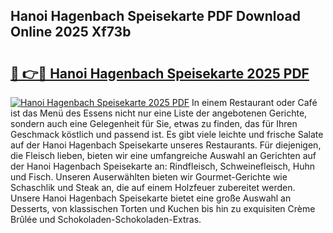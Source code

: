 ## Hanoi Hagenbach Speisekarte PDF Download Online 2025 Xf73b

# <h2><a href="http://gc68z8f.nevu.top/?p=Hanoi+Hagenbach+Speisekarte">🔗 👉🔴 Hanoi Hagenbach Speisekarte 2025 PDF</a></h2>

[![Hanoi Hagenbach Speisekarte 2025 PDF](https://i.imgur.com/dBaPXMq.png)](http://gc68z8f.nevu.top/?p=Hanoi+Hagenbach+Speisekarte)
In einem Restaurant oder Café ist das Menü des Essens nicht nur eine Liste der angebotenen Gerichte, sondern auch eine Gelegenheit für Sie, etwas zu finden, das für Ihren Geschmack köstlich und passend ist. Es gibt viele leichte und frische Salate auf der Hanoi Hagenbach Speisekarte unseres Restaurants. Für diejenigen, die Fleisch lieben, bieten wir eine umfangreiche Auswahl an Gerichten auf der Hanoi Hagenbach Speisekarte an: Rindfleisch, Schweinefleisch, Huhn und Fisch. Unseren Auserwählten bieten wir Gourmet-Gerichte wie Schaschlik und Steak an, die auf einem Holzfeuer zubereitet werden. Unsere Hanoi Hagenbach Speisekarte bietet eine große Auswahl an Desserts, von klassischen Torten und Kuchen bis hin zu exquisiten Crème Brûlée und Schokoladen-Schokoladen-Extras.
